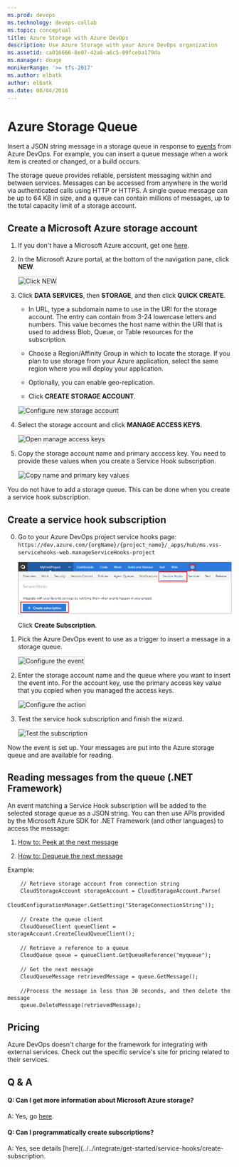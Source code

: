 ```yaml
---
ms.prod: devops
ms.technology: devops-collab
ms.topic: conceptual
title: Azure Storage with Azure DevOps
description: Use Azure Storage with your Azure DevOps organization
ms.assetid: ca016666-8e07-42a6-a6c5-09fceba179da
ms.manager: douge
monikerRange: '>= tfs-2017'
ms.author: elbatk
author: elbatk
ms.date: 08/04/2016
---
```


# Azure Storage Queue

Insert a JSON string message in a storage queue in response to
[events](../events.md) from Azure DevOps.
For example, you can insert a queue message when a work item is created or changed, or a build occurs.

The storage queue provides reliable, persistent messaging within and between services.
Messages can be accessed from anywhere in the world via authenticated calls using HTTP or HTTPS.
A single queue message can be up to 64 KB in size,
and a queue can contain millions of messages, up to the total capacity limit of a storage account. 

## Create a Microsoft Azure storage account

1. If you don't have a Microsoft Azure account, get one [here](http://azure.microsoft.com/).

2. In the Microsoft Azure portal, at the bottom of the navigation pane, click **NEW**.

   <img alt="Click NEW" src="./_img/azure-storage/new.png" style="border: 1px solid #CCCCCC" />

3. Click **DATA SERVICES**, then **STORAGE**, and then click **QUICK CREATE**.

   - In URL, type a subdomain name to use in the URI for the storage account.
    The entry can contain from 3-24 lowercase letters and numbers.
    This value becomes the host name within the URI that is used
    to address Blob, Queue, or Table resources for the subscription.

   - Choose a Region/Affinity Group in which to locate the storage.
    If you plan to use storage from your Azure application,
    select the same region where you will deploy your application.

   - Optionally, you can enable geo-replication.

   - Click **CREATE STORAGE ACCOUNT**.

   <img alt="Configure new storage account" src="./_img/azure-storage/create-storage-account.png" style="border: 1px solid #CCCCCC" />

4. Select the storage account and click **MANAGE ACCESS KEYS**.

   <img alt="Open manage access keys" src="./_img/azure-storage/manage-access-keys.png" style="border: 1px solid #CCCCCC" />

5. Copy the storage account name and primary acccess key.
You need to provide these values when you create a Service Hook subscription.

   <img alt="Copy name and primary key values" src="./_img/azure-storage/access-keys.png" style="border: 1px solid #CCCCCC" />

You do not have to add a storage queue.
This can be done when you create a service hook subscription.

## Create a service hook subscription

0. Go to your Azure DevOps project service hooks page: `https://dev.azure.com/{orgName}/{project_name}/_apps/hub/ms.vss-servicehooks-web.manageServiceHooks-project`

	![Project administration page](./_img/add-service-hook.png)

	Click **Create Subscription**.

3. Pick the Azure DevOps event to use as a trigger to insert a message in a storage queue.

   <img alt="Configure the event" src="./_img/azure-storage/configure-event.png" style="border: 1px solid #CCCCCC" />

4. Enter the storage account name and the queue where you want to insert the event into. For the account key, use the primary access key value that you copied when you managed the access keys.

   <img alt="Configure the action" src="./_img/azure-storage/configure-action.png" style="border: 1px solid #CCCCCC" />

5. Test the service hook subscription and finish the wizard.

   <img alt="Test the subscription" src="./_img/azure-storage/test.png" style="border: 1px solid #CCCCCC" />

Now the event is set up.
Your messages are put into the Azure storage queue and are available for reading.

## Reading messages from the queue (.NET Framework)

An event matching a Service Hook subscription will be added
to the selected storage queue as a JSON string.
You can then use APIs provided by the Microsoft Azure SDK
for .NET Framework (and other languages) to access the message:

1. [How to: Peek at the next message](http://www.windowsazure.com/en-us/develop/net/how-to-guides/queue-service/#peek-message)

2. [How to: Dequeue the next message](http://www.windowsazure.com/en-us/develop/net/how-to-guides/queue-service/#get-message)

Example:

```
    // Retrieve storage account from connection string
    CloudStorageAccount storageAccount = CloudStorageAccount.Parse(
        CloudConfigurationManager.GetSetting("StorageConnectionString"));

    // Create the queue client
    CloudQueueClient queueClient = storageAccount.CreateCloudQueueClient();

    // Retrieve a reference to a queue
    CloudQueue queue = queueClient.GetQueueReference("myqueue");

    // Get the next message
    CloudQueueMessage retrievedMessage = queue.GetMessage();

    //Process the message in less than 30 seconds, and then delete the message
    queue.DeleteMessage(retrievedMessage);
```

## Pricing
Azure DevOps doesn't charge for the framework for integrating with external services. Check out the specific service's site
for pricing related to their services. 

## Q & A

<!-- BEGINSECTION class="m-qanda" -->

#### Q: Can I get more information about Microsoft Azure storage?

A: Yes, go [here](http://azure.microsoft.com/en-us/documentation/articles/storage-dotnet-how-to-use-queues/).

#### Q: Can I programmatically create subscriptions?

A: Yes, see details [here](../../integrate/get-started/service-hooks/create-subscription.

<!-- ENDSECTION -->